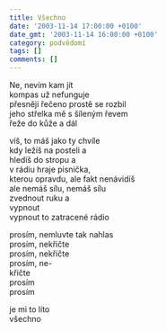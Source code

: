 ```yaml
---
title: Všechno
date: '2003-11-14 17:00:00 +0100'
date_gmt: '2003-11-14 16:00:00 +0100'
category: podvědomí
tags: []
comments: []
---
```


<p>Ne, nevím kam jít<br>kompas už nefunguje<br>přesněji řečeno prostě se rozbil<br>jeho střelka mě s šíleným řevem<br>řeže do kůže a dál</p>
<p>víš, to máš jako ty chvíle<br>kdy ležíš na posteli a<br>hledíš do stropu a<br>v rádiu hraje pisnička,<br>kterou opravdu, ale fakt nenávidíš<br>ale nemáš sílu, nemáš sílu<br>zvednout ruku a<br>vypnout<br>vypnout to zatracené rádio</p>
<p>prosím, nemluvte tak nahlas<br>prosím, nekřičte<br>prosím, nekřičte<br>prosím, ne-<br>křičte<br>prosím<br>prosím</p>
<p>je mi to líto<br>všechno</p>
